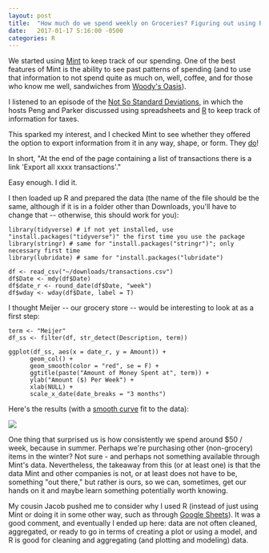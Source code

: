 ```yaml
---
layout: post
title:  "How much do we spend weekly on Groceries? Figuring out using R and Mint (Updated)"
date:   2017-01-17 5:16:00 -0500
categories: R 
---
```


We started using [Mint](https://www.mint.com/) to keep track of our spending. One of the best features of Mint is the ability to see past patterns of spending (and to use that information to not spend quite as much on, well, coffee, and for those who know me well, sandwiches from [Woody's Oasis](http://woodysoasis.com/)).

I listened to an episode of the [Not So Standard Deviations](https://www.google.com/search?q=not+so+standard+deviations&oq=not+so+standard+deviations&aqs=chrome..69i57.3238j0j7&sourceid=chrome&ie=UTF-8), in which the hosts Peng and Parker discussed using spreadsheets and [R](https://cran.r-project.org/) to keep track of information for taxes. 

This sparked my interest, and I checked Mint to see whether they offered the option to export information from it in any way, shape, or form. They [do](https://mint.lc.intuit.com/questions/951225-how-can-i-export-data-from-mint)!

In short, "At the end of the page containing a list of transactions there is a link 'Export all xxxx transactions'."

Easy enough. I did it.

I then loaded up R and prepared the data (the name of the file should be the same, although if it is in a folder other than Downloads, you'll have to change that -- otherwise, this should work for you):

	library(tidyverse) # if not yet installed, use "install.packages("tidyverse")" the first time you use the package
	library(stringr) # same for "install.packages("stringr")"; only necessary first time
	library(lubridate) # same for "install.packages("lubridate")

	df <- read_csv("~/downloads/transactions.csv")
	df$Date <- mdy(df$Date)
	df$date_r <- round_date(df$Date, "week")
	df$wday <- wday(df$Date, label = T)

I thought Meijer -- our grocery store -- would be interesting to look at as a first step:

	term <- "Meijer"
	df_ss <- filter(df, str_detect(Description, term))

	ggplot(df_ss, aes(x = date_r, y = Amount)) +
	      geom_col() +
	      geom_smooth(color = "red", se = F) +
	      ggtitle(paste("Amount of Money Spent at", term)) +
	      ylab("Amount ($) Per Week") +
	      xlab(NULL) +
	      scale_x_date(date_breaks = "3 months")

Here's the results (with a [smooth curve](https://en.wikipedia.org/wiki/Local_regression) fit to the data):

<a href='https://photos.google.com/share/AF1QipPN8OqeOAWFaTxJDbmwM-RB3rIb_liG3iFCK1yyN0tUBliFntykrqlvtj3WHsmLhA?key=eTBaWndVNVJVb3k2LVFJeGtqb0w5TmNueFp1cUFR&source=ctrlq.org'><img src='https://lh3.googleusercontent.com/5-Azt06KReg33R_FMREcvkznJfqQd87IDQ7j6a1WcmSozOECO-ekl9OrHmLFNw3Sg_tVs3RdtpvRCegSX8sTE8jJNYCoI7KsG6GiqKrJdqWgEOBujG3DC6acgIyAy-K04cGvY2o' /></a>

One thing that surprised us is how consistently we spend around $50 / week, because in summer. Perhaps we're purchasing other (non-grocery) items in the winter? Not sure - and perhaps not something available through Mint's data. Nevertheless, the takeaway from this (or at least one) is that the data Mint and other companies is not, or at least does not have to be, something "out there," but rather is ours, so we can, sometimes, get our hands on it and maybe learn something potentially worth knowing.

My cousin Jacob pushed me to consider why I used R (instead of just using Mint or doing it in some other way, such as through [Google Sheets](http://sheets.google.com)). It was a good comment, and eventually I ended up here: data are not often cleaned, aggregated, or ready to go in terms of creating a plot or using a model, and R is good for cleaning and aggregating (and plotting and modeling) data.